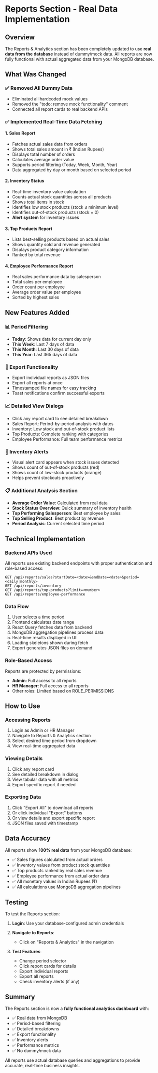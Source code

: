 # Reports Section - Real Data Implementation

## Overview
The Reports & Analytics section has been completely updated to use **real data from the database** instead of dummy/mock data. All reports are now fully functional with actual aggregated data from your MongoDB database.

## What Was Changed

### ✅ Removed All Dummy Data
- Eliminated all hardcoded mock values
- Removed the "todo: remove mock functionality" comment
- Connected all report cards to real backend APIs

### ✅ Implemented Real-Time Data Fetching

#### 1. **Sales Report**
- Fetches actual sales data from orders
- Shows total sales amount in ₹ (Indian Rupees)
- Displays total number of orders
- Calculates average order value
- Supports period filtering (Today, Week, Month, Year)
- Data aggregated by day or month based on selected period

#### 2. **Inventory Status**
- Real-time inventory value calculation
- Counts actual stock quantities across all products
- Shows total items in stock
- Identifies low stock products (stock ≤ minimum level)
- Identifies out-of-stock products (stock = 0)
- **Alert system** for inventory issues

#### 3. **Top Products Report**
- Lists best-selling products based on actual sales
- Shows quantity sold and revenue generated
- Displays product category information
- Ranked by total revenue

#### 4. **Employee Performance Report**
- Real sales performance data by salesperson
- Total sales per employee
- Order count per employee
- Average order value per employee
- Sorted by highest sales

## New Features Added

### 📊 Period Filtering
- **Today**: Shows data for current day only
- **This Week**: Last 7 days of data
- **This Month**: Last 30 days of data
- **This Year**: Last 365 days of data

### 💾 Export Functionality
- Export individual reports as JSON files
- Export all reports at once
- Timestamped file names for easy tracking
- Toast notifications confirm successful exports

### 📈 Detailed View Dialogs
- Click any report card to see detailed breakdown
- Sales Report: Period-by-period analysis with dates
- Inventory: Low stock and out-of-stock product lists
- Top Products: Complete ranking with categories
- Employee Performance: Full team performance metrics

### 🚨 Inventory Alerts
- Visual alert card appears when stock issues detected
- Shows count of out-of-stock products (red)
- Shows count of low-stock products (orange)
- Helps prevent stockouts proactively

### 📋 Additional Analysis Section
- **Average Order Value**: Calculated from real data
- **Stock Status Overview**: Quick summary of inventory health
- **Top Performing Salesperson**: Best employee by sales
- **Top Selling Product**: Best product by revenue
- **Period Analysis**: Current selected time period

## Technical Implementation

### Backend APIs Used
All reports use existing backend endpoints with proper authentication and role-based access:

```
GET /api/reports/sales?startDate=<date>&endDate=<date>&period=<daily|monthly>
GET /api/reports/inventory
GET /api/reports/top-products?limit=<number>
GET /api/reports/employee-performance
```

### Data Flow
1. User selects a time period
2. Frontend calculates date range
3. React Query fetches data from backend
4. MongoDB aggregation pipelines process data
5. Real-time results displayed in UI
6. Loading skeletons shown during fetch
7. Export generates JSON files on demand

### Role-Based Access
Reports are protected by permissions:
- **Admin**: Full access to all reports
- **HR Manager**: Full access to all reports
- Other roles: Limited based on ROLE_PERMISSIONS

## How to Use

### Accessing Reports
1. Login as Admin or HR Manager
2. Navigate to Reports & Analytics section
3. Select desired time period from dropdown
4. View real-time aggregated data

### Viewing Details
1. Click any report card
2. See detailed breakdown in dialog
3. View tabular data with all metrics
4. Export specific report if needed

### Exporting Data
1. Click "Export All" to download all reports
2. Or click individual "Export" buttons
3. Or view details and export specific report
4. JSON files saved with timestamp

## Data Accuracy

All reports show **100% real data** from your MongoDB database:

- ✅ Sales figures calculated from actual orders
- ✅ Inventory values from product stock quantities
- ✅ Top products ranked by real sales revenue
- ✅ Employee performance from actual order data
- ✅ All monetary values in Indian Rupees (₹)
- ✅ All calculations use MongoDB aggregation pipelines

## Testing

To test the Reports section:

1. **Login**: Use your database-configured admin credentials

2. **Navigate to Reports**:
   - Click on "Reports & Analytics" in the navigation

3. **Test Features**:
   - Change period selector
   - Click report cards for details
   - Export individual reports
   - Export all reports
   - Check inventory alerts (if any)

## Summary

The Reports section is now a **fully functional analytics dashboard** with:
- ✅ Real data from MongoDB
- ✅ Period-based filtering
- ✅ Detailed breakdowns
- ✅ Export functionality
- ✅ Inventory alerts
- ✅ Performance metrics
- ✅ No dummy/mock data

All reports use actual database queries and aggregations to provide accurate, real-time business insights.
